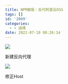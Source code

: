 ```yaml
---
title: NPM面板：反代阿里云OSS
tags: []
id: '2069'
categories:
  - - 运维
date: 2022-07-10 08:26:14
---
```


![](https://img.limour.top/archives_2023/blog/20220710082501.webp)

新建反向代理

![](https://img.limour.top/archives_2023/blog/20220710082541.webp)

修正Host